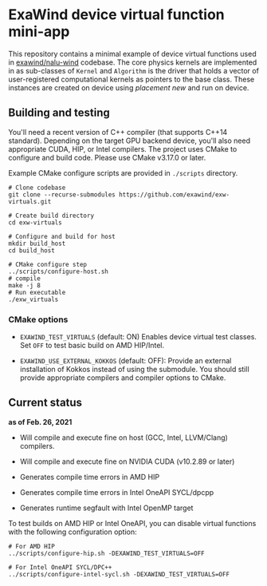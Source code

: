# ExaWind device virtual function mini-app

This repository contains a minimal example of device virtual functions used in
[exawind/nalu-wind](https://github.com/exawind/nalu-wind) codebase. The core
physics kernels are implemented in as sub-classes of `Kernel` and `Algorithm` is
the driver that holds a vector of user-registered computational kernels as
pointers to the base class. These instances are created on device using
_placement new_ and run on device.

## Building and testing

You'll need a recent version of C++ compiler (that supports C++14 standard).
Depending on the target GPU backend device, you'll also need appropriate CUDA,
HIP, or Intel compilers. The project uses CMake to configure and build code.
Please use CMake v3.17.0 or later.

Example CMake configure scripts are provided in `./scripts` directory. 

```
# Clone codebase
git clone --recurse-submodules https://github.com/exawind/exw-virtuals.git

# Create build directory
cd exw-virtuals

# Configure and build for host
mkdir build_host
cd build_host

# CMake configure step
../scripts/configure-host.sh 
# compile
make -j 8
# Run executable
./exw_virtuals
```

### CMake options

- `EXAWIND_TEST_VIRTUALS` (default: ON) Enables device virtual test classes. Set
  `OFF` to test basic build on AMD HIP/Intel.
  
- `EXAWIND_USE_EXTERNAL_KOKKOS` (default: OFF): Provide an external installation
  of Kokkos instead of using the submodule. You should still provide appropriate
  compilers and compiler options to CMake.

## Current status

**as of Feb. 26, 2021**

- Will compile and execute fine on host (GCC, Intel, LLVM/Clang) compilers. 

- Will compile and execute fine on NVIDIA CUDA (v10.2.89 or later)

- Generates compile time errors in AMD HIP

- Generates compile time errors in Intel OneAPI SYCL/dpcpp

- Generates runtime segfault with Intel OpenMP target

To test builds on AMD HIP or Intel OneAPI, you can disable virtual functions
with the following configuration option:

```
# For AMD HIP
../scripts/configure-hip.sh -DEXAWIND_TEST_VIRTUALS=OFF

# For Intel OneAPI SYCL/DPC++
../scripts/configure-intel-sycl.sh -DEXAWIND_TEST_VIRTUALS=OFF
```
